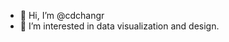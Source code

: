 - 👋 Hi, I’m @cdchangr
- 👀 I’m interested in data visualization and design.


<!---
- 🌱 I’m currently learning cloud management.
cdchangr/cdchangr is a ✨ special ✨ repository because its `README.md` (this file) appears on your GitHub profile.
You can click the Preview link to take a look at your changes.
--->
